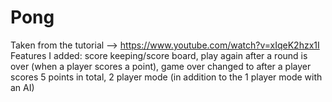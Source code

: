 # Pong

Taken from the tutorial --> https://www.youtube.com/watch?v=xIqeK2hzx1I
Features I added: score keeping/score board, play again after a round is over (when a player scores a point), game over changed to after
a player scores 5 points in total, 2 player mode (in addition to the 1 player mode with an AI)
